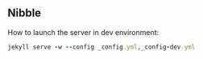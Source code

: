 ## Nibble

How to launch the server in dev environment:
```ruby
jekyll serve -w --config _config.yml,_config-dev.yml
```
